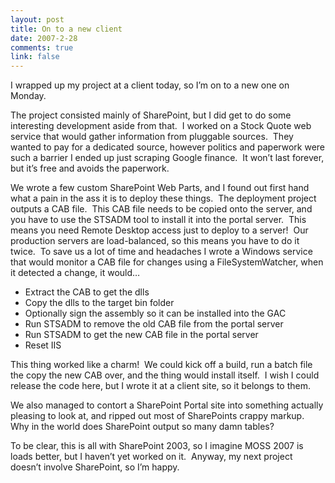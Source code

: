 ```yaml
--- 
layout: post
title: On to a new client
date: 2007-2-28
comments: true
link: false
---
```

<p>I wrapped up my project at a client today, so I&rsquo;m on to a new one on Monday.</p><p>The project consisted mainly of SharePoint, but I did get to do some interesting development aside from that.&nbsp; I worked on a Stock Quote web service that would gather information from pluggable sources.&nbsp; They wanted to pay for a dedicated source, however politics and paperwork were such a barrier I ended up just scraping Google finance.&nbsp; It won&rsquo;t last forever, but it&rsquo;s free and avoids the paperwork.</p><p>We wrote a few custom SharePoint Web Parts, and I found out first hand what a pain in the ass it is to deploy these things.&nbsp; The deployment project outputs a CAB file.&nbsp; This CAB file needs to be copied onto the server, and you have to use the STSADM tool to install it into the portal server.&nbsp; This means you need Remote Desktop access just to deploy to&nbsp;a server!&nbsp; Our production servers are load-balanced, so this means you have to do it twice.&nbsp; To save us a lot of time and headaches I wrote a Windows service that would monitor a CAB file for changes using a FileSystemWatcher, when it detected a change, it would&hellip;</p><ul><li>Extract the CAB to get the dlls</li><li>Copy the dlls to the target bin folder</li><li>Optionally sign the assembly so it can be installed into the GAC</li><li>Run STSADM to remove the old CAB file from the portal server</li><li>Run STSADM to get the new CAB file in the portal&nbsp;server</li><li>Reset IIS</li></ul><p>This thing worked like a charm!&nbsp; We could kick off a build, run a batch file the copy the new CAB over, and the thing would install itself.&nbsp; I wish I could release the code here, but I wrote it at a client site, so it belongs to them.</p><p>We also managed to contort a SharePoint Portal site into something actually pleasing to look at, and ripped out most of SharePoints crappy markup.&nbsp; Why in the world does SharePoint output so many damn tables?</p><p>To be clear, this is all with SharePoint 2003, so I imagine MOSS 2007 is loads better, but I haven&rsquo;t yet worked on it.&nbsp; Anyway, my next project doesn&rsquo;t involve SharePoint, so I&rsquo;m happy.</p>
